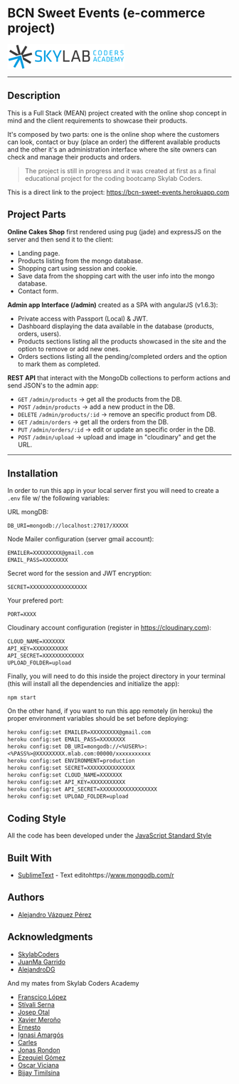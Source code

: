 # BCN Sweet Events (e-commerce project)

[![Skylab](public/img/tech-logos/skylab-56.png)](http://www.skylabcoders.com/)

---
## Description 

This is a Full Stack (MEAN) project created with the online shop concept in mind and the client requirements to showcase their products.

It's composed by two parts: one is the online shop where the customers can look, contact or buy (place an order) the different available products and the other it's an administration interface where the site owners can check and manage their products and orders. 

>The project is still in progress and it was created at first as a final educational project for the coding bootcamp Skylab Coders.


This is a direct link to the project: https://bcn-sweet-events.herokuapp.com

## Project Parts

**Online Cakes Shop** first rendered using pug (jade) and expressJS on the server and then send it to the client: 
+ Landing page.
+ Products listing from the mongo database.
+ Shopping cart using session and cookie.
+ Save data from the shopping cart with the user info into the mongo database.
+ Contact form.

**Admin app Interface (/admin)** created as a SPA with angularJS (v1.6.3):
+ Private access with Passport (Local) & JWT.
+ Dashboard displaying the data available in the database (products, orders, users).
+ Products sections listing all the products showcased in the site and the option to remove or add new ones.
+ Orders sections listing all the pending/completed orders and the option to mark them as completed.


**REST API** that interact with the MongoDb collections to perform actions and send JSON's to the admin app:
+ `GET` `/admin/products` → get all the products from the DB.
+ `POST` `/admin/products` → add a new product in the DB.
+ `DELETE` `/admin/products/:id` → remove an specific product from DB.
+ `GET` `/admin/orders` → get all the orders from the DB.
+ `PUT` `/admin/orders/:id` → edit or update an specific order in the DB.
+ `POST` `/admin/upload` → upload and image in "cloudinary" and get the URL.

---
## Installation 

In order to run this app in your local server first you will need to create a `.env` file w/ the following variables:

URL mongDB:

    DB_URI=mongodb://localhost:27017/XXXXX

Node Mailer configuration (server gmail account):

    EMAILER=XXXXXXXXX@gmail.com
    EMAIL_PASS=XXXXXXXX

Secret word for the session and JWT encryption:

    SECRET=XXXXXXXXXXXXXXXXXX

Your prefered port:

    PORT=XXXX

Cloudinary account configuration (register in https://cloudinary.com):

    CLOUD_NAME=XXXXXXX
    API_KEY=XXXXXXXXXXX
    API_SECRET=XXXXXXXXXXXXX
    UPLOAD_FOLDER=upload

Finally, you will need to do this inside the project directory in your terminal (this will install all the dependencies and initialize the app):

    npm start 

  
On the other hand, if you want to run this app remotely (in heroku) the proper environment variables should be set before deploying:

    heroku config:set EMAILER=XXXXXXXXX@gmail.com
    heroku config:set EMAIL_PASS=XXXXXXXX
    heroku config:set DB_URI=mongodb://<%USER%>:<%PASS%>@XXXXXXXXX.mlab.com:00000/xxxxxxxxxxx
    heroku config:set ENVIRONMENT=production
    heroku config:set SECRET=XXXXXXXXXXXXXXX
    heroku config:set CLOUD_NAME=XXXXXXX
    heroku config:set API_KEY=XXXXXXXXXXX
    heroku config:set API_SECRET=XXXXXXXXXXXXXXXXXX
    heroku config:set UPLOAD_FOLDER=upload

## Coding Style

All the code has been developed under the [JavaScript Standard Style](http://standardjs.com/)

## Built With

* [SublimeText](http://https://https:/npmdejs.org/www.sublimetext.com) - Text editohttps://www.mongodb.com/r

## Authors

* [Alejandro Vázquez Pérez](http://github.com/alejovp) 

## Acknowledgments

* [SkylabCoders](https://github.com/SkylabCoders)
* [JuanMa Garrido](https://github.com/juanmaguitar)
* [AlejandroDG](https://github.com/agandia9)

And my mates from Skylab Coders Academy
* [Franscico López](https://github.com/FransLopez)
* [Stívali Serna](https://github.com/stivaliserna)
* [Josep Otal](https://github.com/josepotal)
* [Xavier Meroño](https://github.com/xmero)
* [Ernesto](https://github.com/ERPG)
* [Ignasi Amargós](https://github.com/Iggy-Codes)
* [Carles](https://github.com/LITULANDIO)
* [Jonas Rondon](https://github.com/JonasRodon)
* [Ezequiel Gómez](https://github.com/EzequielGomezCucchiararo)
* [Oscar Viciana](https://github.com/oviciana)
* [Bijay Timilsina](https://github.com/bijay007)


